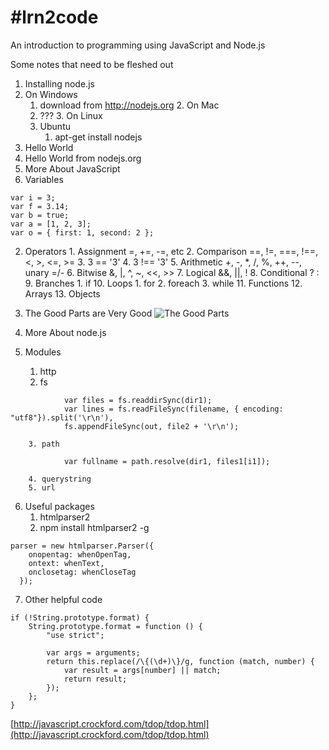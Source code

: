 #lrn2code
========

An introduction to programming using JavaScript and Node.js

Some notes that need to be fleshed out

1. Installing node.js
  1. On Windows
		1. download from http://nodejs.org
	2. On Mac
		1. ???
	3. On Linux
		1. Ubuntu
			1. apt-get install nodejs
2. Hello World
  1. Hello World from nodejs.org
3. More About JavaScript
  1. Variables
```
var i = 3;
var f = 3.14;
var b = true;
var a = [1, 2, 3];
var o = { first: 1, second: 2 };
```
  2. Operators
    1. Assignment =, +=, -=, etc
	  2. Comparison ==, !=, ===, !==, <, >, <=, >=
	  3. 3 == '3'
	  4. 3 !== '3'
	  5. Arithmetic +, -, *, /, %, ++, --, unary =/-
	  6. Bitwise &, |, ^, ~, <<, >>
	  7. Logical &&, ||, !
	  8. Conditional ? :
	  9. Branches
		  1. if
	  10. Loops
		  1. for
		  2. foreach
		  3. while
	  11. Functions
	  12. Arrays
	  13. Objects

4. The Good Parts are Very Good
  ![The Good Parts](http://ecx.images-amazon.com/images/I/518QVtPWA7L._BO2,204,203,200_PIsitb-sticker-arrow-click,TopRight,35,-76_AA300_SH20_OU01_.jpg)

5. More About node.js
  1. Modules
	  1. http
		2. fs
```		
			var files = fs.readdirSync(dir1);
			var lines = fs.readFileSync(filename, { encoding: "utf8"}).split('\r\n'),
			fs.appendFileSync(out, file2 + '\r\n');
```
		3. path
```
			var fullname = path.resolve(dir1, files1[i1]);
```
		4. querystring
		5. url
	
6. Useful packages
	1. htmlparser2
    1. npm install htmlparser2 -g
```
parser = new htmlparser.Parser({
    onopentag: whenOpenTag,
    ontext: whenText,
    onclosetag: whenCloseTag
  });
```
7. Other helpful code
```
if (!String.prototype.format) {
    String.prototype.format = function () {
        "use strict";

        var args = arguments;
        return this.replace(/\{(\d+)\}/g, function (match, number) {
            var result = args[number] || match;
            return result;
        });
    };
}
```
[http://javascript.crockford.com/tdop/tdop.html](http://javascript.crockford.com/tdop/tdop.html)
